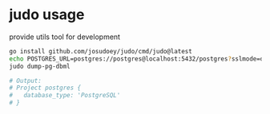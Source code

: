 # judo usage

provide utils tool for development

```sh
go install github.com/josudoey/judo/cmd/judo@latest
echo POSTGRES_URL=postgres://postgres@localhost:5432/postgres?sslmode=disable > .env
judo dump-pg-dbml

# Output:
# Project postgres {
#   database_type: 'PostgreSQL'
# }
```
